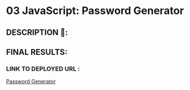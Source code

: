 # 03 JavaScript: Password Generator

## DESCRIPTION 📖:


## FINAL RESULTS:


### LINK TO DEPLOYED URL :
[Password Generator](https://abanae.github.io/Password_Generator/)
